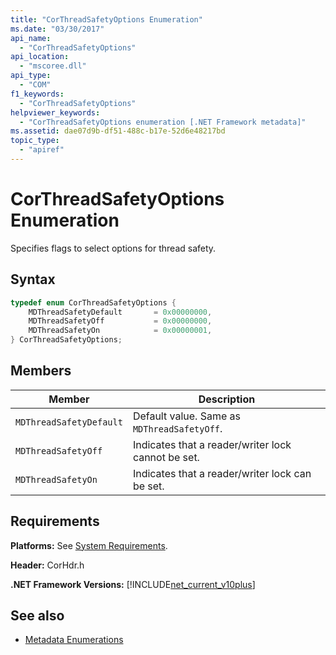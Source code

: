 ```yaml
---
title: "CorThreadSafetyOptions Enumeration"
ms.date: "03/30/2017"
api_name:
  - "CorThreadSafetyOptions"
api_location:
  - "mscoree.dll"
api_type:
  - "COM"
f1_keywords:
  - "CorThreadSafetyOptions"
helpviewer_keywords:
  - "CorThreadSafetyOptions enumeration [.NET Framework metadata]"
ms.assetid: dae07d9b-df51-488c-b17e-52d6e48217bd
topic_type:
  - "apiref"
---
```


# CorThreadSafetyOptions Enumeration

Specifies flags to select options for thread safety.

## Syntax

```cpp
typedef enum CorThreadSafetyOptions {
    MDThreadSafetyDefault       = 0x00000000,
    MDThreadSafetyOff           = 0x00000000,
    MDThreadSafetyOn            = 0x00000001,
} CorThreadSafetyOptions;
```

## Members

|Member|Description|
|------------|-----------------|
|`MDThreadSafetyDefault`|Default value. Same as `MDThreadSafetyOff`.|
|`MDThreadSafetyOff`|Indicates that a reader/writer lock cannot be set.|
|`MDThreadSafetyOn`|Indicates that a reader/writer lock can be set.|

## Requirements

**Platforms:** See [System Requirements](../../get-started/system-requirements.md).

**Header:** CorHdr.h

**.NET Framework Versions:** [!INCLUDE[net_current_v10plus](../../../../includes/net-current-v10plus-md.md)]

## See also

- [Metadata Enumerations](metadata-enumerations.md)
